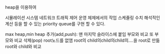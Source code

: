 
heap을 이용하여

시뮬레이션 시스템
네트워크 트래픽 제어
운영 체제에서의 작업 스케쥴링
수치 해석적인 계산
등을 할 수 있는 priority queue를 구현 할 수 있다.


max heap,min heap
추가(add,push):
맨 마지막 슬라이스에 붙임
부모와 비교
또 부모와 비교
삭제(pop)
root노드를 없앰
root의 child의child의child의....을 root로 만듦
root와 child와 비교